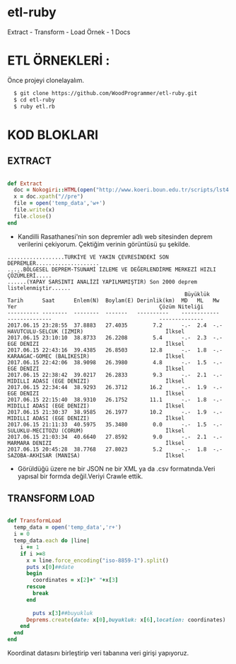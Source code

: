 # etl-ruby
Extract - Transform - Load Örnek - 1 Docs
# ETL ÖRNEKLERİ :
Önce projeyi clonelayalım.
```sh 
  $ git clone https://github.com/WoodProgrammer/etl-ruby.git 
  $ cd etl-ruby
  $ ruby etl.rb
```
# KOD BLOKLARI 

## EXTRACT 
```ruby

def Extract
  doc = Nokogiri::HTML(open("http://www.koeri.boun.edu.tr/scripts/lst4.asp"))
  x = doc.xpath("//pre")
  file = open('temp_data','w+')
  file.write(x)
  file.close()
end

```
* Kandilli Rasathanesi'nin son depremler adlı web sitesinden deprem verilerini çekiyorum.
Çektiğim verinin görüntüsü şu şekilde.
```
..................TÜRKİYE VE YAKIN ÇEVRESİNDEKİ SON DEPREMLER....................
.....BÖLGESEL DEPREM-TSUNAMİ İZLEME VE DEĞERLENDİRME MERKEZİ HIZLI ÇÖZÜMLERİ.....
......(YAPAY SARSINTI ANALİZİ YAPILMAMIŞTIR) Son 2000 deprem listelenmiştir......
                                                        Büyüklük
Tarih      Saat      Enlem(N)  Boylam(E) Derinlik(km)  MD   ML   Mw    Yer                                             Çözüm Niteliği
---------- --------  --------  -------   ----------    ------------    --------------                                  --------------
2017.06.15 23:28:55  37.8883   27.4035        7.2      -.-  2.4  -.-   HAVUTCULU-SELCUK (IZMIR)                          İlksel
2017.06.15 23:10:10  38.8733   26.2208        5.4      -.-  2.3  -.-   EGE DENIZI                                        İlksel
2017.06.15 22:43:16  39.4385   26.8503       12.8      -.-  1.8  -.-   KARAAGAC-GOMEC (BALIKESIR)                        İlksel
2017.06.15 22:42:06  38.9098   26.3980        4.8      -.-  1.5  -.-   EGE DENIZI                                        İlksel
2017.06.15 22:38:42  39.0217   26.2833        9.3      -.-  2.1  -.-   MIDILLI ADASI (EGE DENIZI)                        İlksel
2017.06.15 22:34:44  38.9293   26.3712       16.2      -.-  1.9  -.-   EGE DENIZI                                        İlksel
2017.06.15 22:15:40  38.9310   26.1752       11.1      -.-  1.8  -.-   MIDILLI ADASI (EGE DENIZI)                        İlksel
2017.06.15 21:30:37  38.9585   26.1977       10.2      -.-  1.9  -.-   MIDILLI ADASI (EGE DENIZI)                        İlksel
2017.06.15 21:11:33  40.5975   35.3480        0.0      -.-  1.5  -.-   SULUKLU-MECITOZU (CORUM)                          İlksel
2017.06.15 21:03:34  40.6640   27.8592        9.0      -.-  2.1  -.-   MARMARA DENIZI                                    İlksel
2017.06.15 20:45:28  38.7768   27.8023        5.2      -.-  1.8  -.-   SAZOBA-AKHISAR (MANISA)                           İlksel
```

* Görüldüğü üzere ne bir JSON ne bir XML ya da .csv formatında.Veri yapısal bir formda değil.Veriyi Crawle ettik.
## TRANSFORM  LOAD

```ruby

def TransformLoad
  temp_data = open('temp_data','r+')
  i = 0
  temp_data.each do |line|
    i += 1
    if i >=8
      x = line.force_encoding("iso-8859-1").split()
      puts x[0]##date
      begin
        coordinates = x[2]+" "+x[3]
      rescue
        break
      end
      
        puts x[3]##buyukluk
      Deprems.create(date: x[0],buyukluk: x[6],location: coordinates)
    end
  end
end
```
Koordinat datasını birleştirip veri tabanına veri girişi yapıyoruz.

